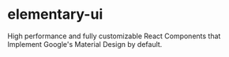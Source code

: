 # elementary-ui
High performance and fully customizable React Components that Implement Google's Material Design by default.

